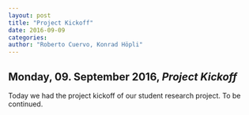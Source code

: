 ```yaml
---
layout: post
title: "Project Kickoff"
date: 2016-09-09
categories:
author: "Roberto Cuervo, Konrad Höpli"
---
```

## Monday, 09. September 2016, *Project Kickoff*

Today we had the project kickoff of our student research project.
To be continued.
